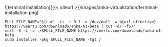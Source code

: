 ![terminal installation]({{< siteurl >}}images/anka-virtualization/terminal-installation.png)

```shell
FULL_FILE_NAME="$(curl -Ls -r 0-1 -o /dev/null -w %{url_effective} https://veertu.com/downloads/anka-m1-beta | cut -d/ -f5)"
curl -S -L -o ./$FULL_FILE_NAME https://veertu.com/downloads/anka-m1-beta
sudo installer -pkg $FULL_FILE_NAME -tgt /
``` 